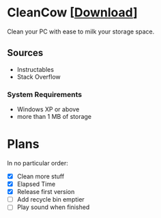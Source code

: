 # CleanCow [[Download](https://tinyurl.com/CleanCow)]
Clean your PC with ease to milk your storage space.
## Sources
- Instructables
- Stack Overflow
### System Requirements
- Windows XP or above
- more than 1 MB of storage
# Plans
In no particular order:
- [x] Clean more stuff
- [x] Elapsed Time
- [x] Release first version
- [ ] Add recycle bin emptier
- [ ] Play sound when finished
